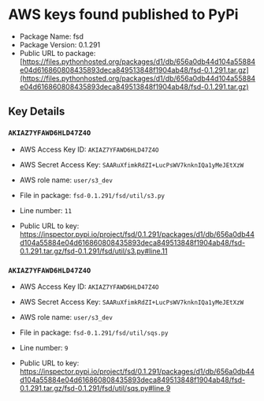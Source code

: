 # AWS keys found published to PyPi

* Package Name: fsd
* Package Version: 0.1.291
* Public URL to package: [https://files.pythonhosted.org/packages/d1/db/656a0db44d104a55884e04d616860808435893deca849513848f1904ab48/fsd-0.1.291.tar.gz](https://files.pythonhosted.org/packages/d1/db/656a0db44d104a55884e04d616860808435893deca849513848f1904ab48/fsd-0.1.291.tar.gz)

## Key Details

### `AKIAZ7YFAWD6HLD47Z4O`

* AWS Access Key ID: `AKIAZ7YFAWD6HLD47Z4O`
* AWS Secret Access Key: `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` 
* AWS role name: `user/s3_dev`
* File in package: `fsd-0.1.291/fsd/util/s3.py`
* Line number: `11`

* Public URL to key: https://inspector.pypi.io/project/fsd/0.1.291/packages/d1/db/656a0db44d104a55884e04d616860808435893deca849513848f1904ab48/fsd-0.1.291.tar.gz/fsd-0.1.291/fsd/util/s3.py#line.11



### `AKIAZ7YFAWD6HLD47Z4O`

* AWS Access Key ID: `AKIAZ7YFAWD6HLD47Z4O`
* AWS Secret Access Key: `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` 
* AWS role name: `user/s3_dev`
* File in package: `fsd-0.1.291/fsd/util/sqs.py`
* Line number: `9`

* Public URL to key: https://inspector.pypi.io/project/fsd/0.1.291/packages/d1/db/656a0db44d104a55884e04d616860808435893deca849513848f1904ab48/fsd-0.1.291.tar.gz/fsd-0.1.291/fsd/util/sqs.py#line.9


